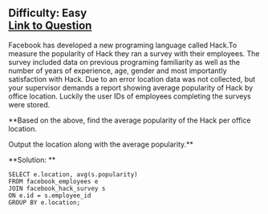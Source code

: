 Difficulty: Easy  
[Link to Question](https://platform.stratascratch.com/coding-question?id=10061&python=)
----------------------------------------------------------------------------------------
Facebook has developed a new programing language called Hack.To measure the popularity of Hack they ran a survey with their employees. The survey included data on previous programing familiarity as well as the number of years of experience, age, gender and most importantly satisfaction with Hack. Due to an error location data was not collected, but your supervisor demands a report showing average popularity of Hack by office location. Luckily the user IDs of employees completing the surveys were stored.

**Based on the above, find the average popularity of the Hack per office location.

Output the location along with the average popularity.**

**Solution: **
```
SELECT e.location, avg(s.popularity) 
FROM facebook_employees e
JOIN facebook_hack_survey s
ON e.id = s.employee_id
GROUP BY e.location;
```
